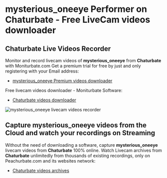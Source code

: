 # mysterious_oneeye Performer on Chaturbate - Free LiveCam videos downloader

## Chaturbate Live Videos Recorder

Monitor and record livecam videos of **mysterious_oneeye** from **Chaturbate** with Moniturbate.com
Get a premium trial for free by just and only registering with your Email address:
* [mysterious_oneeye Premium videos downloader](https://moniturbate.com/request-demo-licence-key.html)

Free livecam videos downloader - Moniturbate Software:
* [Chaturbate videos downloader](https://moniturbate.com/moniturbate-download-software.html)

![mysterious_oneeye livecam videos recorder](https://peachurnet.com/templates/moniturbate-software.png)


## Capture mysterious_oneeye videos from the Cloud and watch your recordings on Streaming

Without the need of downloading a software, capture **mysterious_oneeye** livecam videos from **Chaturbate** 100% online.
Watch Livecam archives from **Chaturbate** unlimitedly from thousands of existing recordings, only on Peachurbate.com and its websites network:
* [Chaturbate videos archives](https://peachurnet.com/)